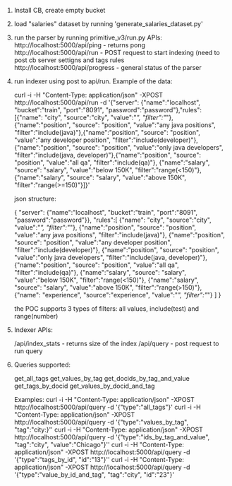 
1) Install CB, create empty bucket
2) load "salaries" dataset by running 'generate_salaries_dataset.py'
3) run the parser by running  primitive_v3/run.py
   APIs:
    http://localhost:5000/api/ping  - returns pong
    http://localhost:5000/api/run - POST request to start indexing (need to post cb server settigns and tags rules
    http://localhost:5000/api/progress - general status of the parser

4) run indexer using post to api/run. Example of the data:

    curl -i -H "Content-Type: application/json" -XPOST  http://localhost:5000/api/run -d '{"server": {"name":"localhost", "bucket":"train", "port":"8091", "password":"password"},"rules":[{"name": "city", "source":"city", "value":"*", "filter":"*"},{"name":"position", "source": "position", "value":"any java positions", "filter":"include(java)"},{"name":"position", "source": "position", "value":"any developer position", "filter":"include(developer)"},{"name":"position", "source": "position", "value":"only java developers", "filter":"include(java, developer)"},{"name":"position", "source": "position", "value":"all qa", "filter":"include(qa)"}, {"name":"salary", "source": "salary", "value":"below 150K", "filter":"range(<150)"},{"name":"salary", "source": "salary", "value":"above 150K", "filter":"range(>=150)"}]}'

    json structure:

    {
        "server": {"name":"localhost", "bucket":"train", "port":"8091", "password":"password"}},
        "rules":[
            {"name": "city", "source":"city", "value":"*", "filter":"*"},
            {"name":"position", "source": "position", "value":"any java positions", "filter":"include(java)"},
            {"name":"position", "source": "position", "value":"any developer position", "filter":"include(developer)"},
            {"name":"position", "source": "position", "value":"only java developers", "filter":"include(java, developer)"},
            {"name":"position", "source": "position", "value":"all qa", "filter":"include(qa)"},
            {"name":"salary", "source": "salary", "value":"below 150K", "filter":"range(<150)"},
            {"name":"salary", "source": "salary", "value":"above 150K", "filter":"range(>150)"},
            {"name": "experience", "source":"experience", "value":"*", "filter":"*"}
         ]
    }

    the POC supports 3 types of filters: all values, include(test) and range(number)

5) Indexer APIs:

      /api/index_stats - returns size of the index
      /api/query - post request to run query

6) Queries supported:

    get_all_tags
    get_values_by_tag
    get_docids_by_tag_and_value
    get_tags_by_docid
    get_values_by_docid_and_tag

    Examples:
        curl -i -H "Content-Type: application/json" -XPOST  http://localhost:5000/api/query -d '{"type":"all_tags"}'
        curl -i -H "Content-Type: application/json" -XPOST  http://localhost:5000/api/query -d '{"type":"values_by_tag", "tag":"city:}''
        curl -i -H "Content-Type: application/json" -XPOST  http://localhost:5000/api/query -d '{"type":"ids_by_tag_and_value", "tag":"city", "value":"Chicago"}''
        curl -i -H "Content-Type: application/json" -XPOST  http://localhost:5000/api/query -d '{"type":"tags_by_id", "id":"13"}''
        curl -i -H "Content-Type: application/json" -XPOST  http://localhost:5000/api/query -d '{"type":"value_by_id_and_tag", "tag":"city", "id":"23"}'

